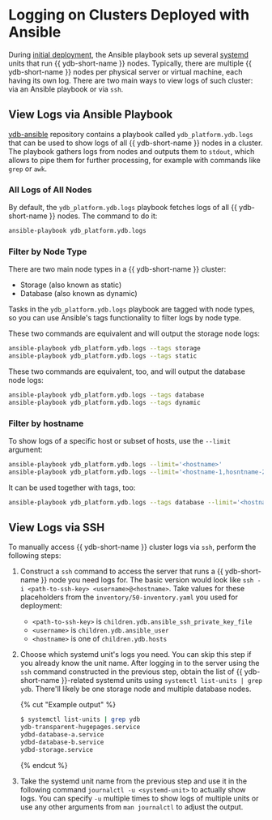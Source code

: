 # Logging on Clusters Deployed with Ansible

During [initial deployment](../initial-deployment.md), the Ansible playbook sets up several [systemd](https://systemd.io/) units that run {{ ydb-short-name }} nodes. Typically, there are multiple {{ ydb-short-name }} nodes per physical server or virtual machine, each having its own log. There are two main ways to view logs of such cluster: via an Ansible playbook or via `ssh`.

## View Logs via Ansible Playbook

[ydb-ansible](https://github.com/ydb-platform/ydb-ansible) repository contains a playbook called `ydb_platform.ydb.logs` that can be used to show logs of all {{ ydb-short-name }} nodes in a cluster. The playbook gathers logs from nodes and outputs them to `stdout`, which allows to pipe them for further processing, for example with commands like `grep` or `awk`.

### All Logs of All Nodes

By default, the `ydb_platform.ydb.logs` playbook fetches logs of all {{ ydb-short-name }} nodes. The command to do it:

```bash
ansible-playbook ydb_platform.ydb.logs
```

### Filter by Node Type

There are two main node types in a {{ ydb-short-name }} cluster:

* Storage (also known as static)
* Database (also known as dynamic)

Tasks in the `ydb_platform.ydb.logs` playbook are tagged with node types, so you can use Ansible's tags functionality to filter logs by node type.

These two commands are equivalent and will output the storage node logs:

```bash
ansible-playbook ydb_platform.ydb.logs --tags storage
ansible-playbook ydb_platform.ydb.logs --tags static
```

These two commands are equivalent, too, and will output the database node logs:

```bash
ansible-playbook ydb_platform.ydb.logs --tags database
ansible-playbook ydb_platform.ydb.logs --tags dynamic
```

### Filter by hostname

To show logs of a specific host or subset of hosts, use the `--limit` argument:

```bash
ansible-playbook ydb_platform.ydb.logs --limit='<hostname>'
ansible-playbook ydb_platform.ydb.logs --limit='<hostname-1,hosntname-2>'
```

It can be used together with tags, too:

```bash
ansible-playbook ydb_platform.ydb.logs --tags database --limit='<hostname>'
```

## View Logs via SSH

To manually access {{ ydb-short-name }} cluster logs via `ssh`, perform the following steps:

1. Construct a `ssh` command to access the server that runs a {{ ydb-short-name }} node you need logs for. The basic version would look like `ssh -i <path-to-ssh-key> <username>@<hostname>`. Take values for these placeholders from the `inventory/50-inventory.yaml` you used for deployment:

    * `<path-to-ssh-key>` is `children.ydb.ansible_ssh_private_key_file`
    * `<username>` is `children.ydb.ansible_user`
    * `<hostname>` is one of `children.ydb.hosts`

2. Choose which systemd unit's logs you need. You can skip this step if you already know the unit name. After logging in to the server using the `ssh` command constructed in the previous step, obtain the list of {{ ydb-short-name }}-related systemd units using `systemctl list-units | grep ydb`. There'll likely be one storage node and multiple database nodes.

    {% cut "Example output" %}

    ```bash
    $ systemctl list-units | grep ydb
    ydb-transparent-hugepages.service                                              loaded active     exited    Configure Transparent Huge Pages (THP)
    ydbd-database-a.service                                                        loaded active     running   YDB dynamic node / database / a
    ydbd-database-b.service                                                        loaded active     running   YDB dynamic node / database / b
    ydbd-storage.service                                                           loaded active     running   YDB storage node
    ```

    {% endcut %}

3. Take the systemd unit name from the previous step and use it in the following command `journalctl -u <systemd-unit>` to actually show logs. You can specify `-u` multiple times to show logs of multiple units or use any other arguments from `man journalctl` to adjust the output.

